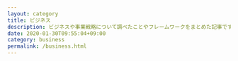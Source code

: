 ```yaml
---
layout: category
title: ビジネス
description: ビジネスや事業戦略について調べたことやフレームワークをまとめた記事です。
date: 2020-01-30T09:55:04+09:00
category: business
permalink: /business.html
---
```

